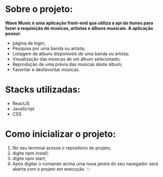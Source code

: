 # Sobre o projeto:
 
**Wave Music é uma aplicação front-end que utiliza a api do itunes para fazer a requisição de músicas, artistas e álbuns musicais.
A aplicação possuí:**

  - página de login;
  - Pesquisa por uma banda ou artista;
  - Listagem de álbuns disponíveis de uma banda ou artista;
  - Visualização das músicas de um álbum selecionado;
  - Reprodução de uma prévia das músicas deste álbum;
  - Favoritar e desfavoritar músicas.


# Stacks utilizadas:

- ReactJS
- JavaScript
- CSS

# Como inicializar o projeto:

1. No seu terminal acesse o repositório do projeto;
2. digite npm install;
3. digite npm start;
4. Após digitar o comando acima uma nova janela do seu navegador será aberta com o 
projeto em execução. :sparkles:	
